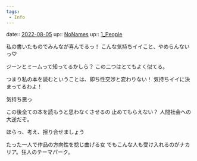 ```yaml
---
tags:
 - Info
---
```


date:: [2022-08-05](../Daily_Note/2022-08-05.md)
up:: [NoNames](../Bar/Novel/Chaos/NoNames.md)
up:: [1_People](../Bar/Novel/Nacaria/1_People.md)

私の書いたものでみんなが喜んでるっ！
こんな気持ちイイこと、やめらんないっ♡

ジーンとミームって知ってるかしら？
この二つはとてもよく似てる。

つまり私の本を読むということは、即ち性交渉と変わりない！
気持ちイイに決まってるわよ！

気持ち悪っ

この後全ての本を読もうと思わなくさせるの
止めてもらえない？
人間社会への大逆だぞ。


ほらっ、考え、擦り合せましょう

たった一人で作品の方向性を捻じ曲げる女
でもこんな人も受け入れるのがナカリア。狂人のテーマパーク。